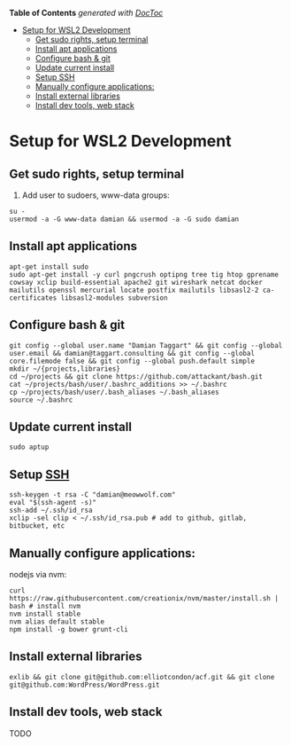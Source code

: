 <!-- START doctoc generated TOC please keep comment here to allow auto update -->
<!-- DON'T EDIT THIS SECTION, INSTEAD RE-RUN doctoc TO UPDATE -->
**Table of Contents**  *generated with [DocToc](https://github.com/thlorenz/doctoc)*

- [Setup for WSL2 Development](#setup-for-wsl2-development)
  - [Get sudo rights, setup terminal](#get-sudo-rights-setup-terminal)
  - [Install apt applications](#install-apt-applications)
  - [Configure bash & git](#configure-bash--git)
  - [Update current install](#update-current-install)
  - [Setup SSH](#setup-ssh)
  - [Manually configure applications:](#manually-configure-applications)
  - [Install external libraries](#install-external-libraries)
  - [Install dev tools, web stack](#install-dev-tools-web-stack)

<!-- END doctoc generated TOC please keep comment here to allow auto update -->



# Setup for WSL2 Development

## Get sudo rights, setup terminal
1. Add user to sudoers, www-data groups:
```
su -
usermod -a -G www-data damian && usermod -a -G sudo damian
```

## Install apt applications
```
apt-get install sudo
sudo apt-get install -y curl pngcrush optipng tree tig htop gprename cowsay xclip build-essential apache2 git wireshark netcat docker mailutils openssl mercurial locate postfix mailutils libsasl2-2 ca-certificates libsasl2-modules subversion
```

## Configure bash & git
```
git config --global user.name "Damian Taggart" && git config --global user.email && damian@taggart.consulting && git config --global core.filemode false && git config --global push.default simple
mkdir ~/{projects,libraries}
cd ~/projects && git clone https://github.com/attackant/bash.git
cat ~/projects/bash/user/.bashrc_additions >> ~/.bashrc
cp ~/projects/bash/user/.bash_aliases ~/.bash_aliases
source ~/.bashrc
```
## Update current install
`sudo aptup`

## Setup [SSH](https://help.github.com/articles/generating-ssh-keys/)
```
ssh-keygen -t rsa -C "damian@meowwolf.com"
eval "$(ssh-agent -s)"
ssh-add ~/.ssh/id_rsa
xclip -sel clip < ~/.ssh/id_rsa.pub # add to github, gitlab, bitbucket, etc
```
## Manually configure applications:
nodejs via nvm:
```
curl https://raw.githubusercontent.com/creationix/nvm/master/install.sh | bash # install nvm
nvm install stable
nvm alias default stable
npm install -g bower grunt-cli
```

## Install external libraries
```
exlib && git clone git@github.com:elliotcondon/acf.git && git clone git@github.com:WordPress/WordPress.git
```

## Install dev tools, web stack
TODO